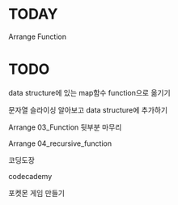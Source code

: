 # TODAY

Arrange Function





# TODO

data structure에 있는 map함수 function으로 옮기기

문자열 슬라이싱 알아보고 data structure에 추가하기

Arrange 03_Function 뒷부분 마무리

Arrange 04_recursive_function

코딩도장

codecademy

포켓몬 게임 만들기

